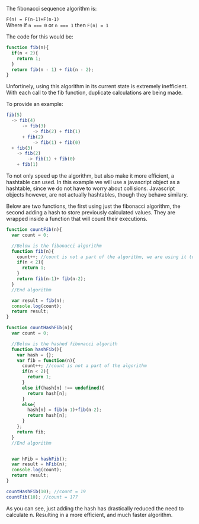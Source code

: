 The fibonacci sequence algorithm is:

`F(n) = F(n-1)+F(n-1)`<br />
Where if `n === 0` or `n === 1` then `F(n) = 1`<br />

The code for this would be:

````javascript
function fib(n){
  if(n < 2){
    return 1;
  }
  return fib(n - 1) + fib(n - 2);
}

````

Unfortinely, using this algorithm in its current state is extremely inefficient. With each call to the fib function, duplicate calculations are being made.

To provide an example:
`````javascript
fib(5)
  -> fib(4) 
      -> fib(3) 
          -> fib(2) + fib(1)
      + fib(2)
          -> fib(1) + fib(0)
  + fib(3)
    -> fib(2)
        -> fib(1) + fib(0)
    + fib(1)
`````

To not only speed up the algorithm, but also make it more efficient, a hashtable can used. In this example we will use a javascript object as a hashtable, since we do not have to worry about collisions. Javascript objects however, are not actually hashtables, though they behave similary.

Below are two functions, the first using just the fibonacci algorithm, the second adding a hash to store previously calculated values. They are wrapped inside a function that will count their executions.

`````javascript
function countFib(n){
  var count = 0;

  //Below is the fibonacci algorithm
  function fib(n){
    count++; //count is not a part of the algorithm, we are using it to count iterations
    if(n < 2){
      return 1;
    }
    return fib(n-1)+ fib(n-2);
  }
  //End algorithm

  var result = fib(n);
  console.log(count);
  return result;
}

function countHashFib(n){
  var count = 0;

  //Below is the hashed fibonacci algorith
  function hashFib(){
    var hash = {};
    var fib = function(n){
      count++; //count is not a part of the algorithm
      if(n < 2){
        return 1;
      }
      else if(hash[n] !== undefined){
        return hash[n];
      }
      else{
        hash[n] = fib(n-1)+fib(n-2);
        return hash[n];
      }
    };
    return fib;
  }
  //End algorithm


  var hFib = hashFib();
  var result = hFib(n);
  console.log(count);
  return result;
}

countHashFib(10); //count = 19
countFib(10); //count = 177

`````

As you can see, just adding the hash has drastically reduced the need to calculate n. Resulting in a more efficient, and much faster algorithm.